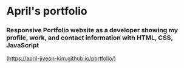 # April's portfolio

### Responsive Portfolio website as a developer showing my profile, work, and contact information with HTML, CSS, JavaScript

(https://april-jiyeon-kim.github.io/portfolio/)
